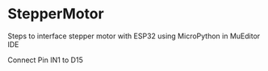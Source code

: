 # StepperMotor
Steps to interface stepper motor with ESP32 using MicroPython in MuEditor IDE

Connect Pin IN1 to D15
